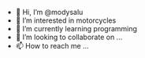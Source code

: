 - 👋 Hi, I’m @modysalu
- 👀 I’m interested in motorcycles
- 🌱 I’m currently learning programming
- 💞️ I’m looking to collaborate on ...
- 📫 How to reach me ...

<!---
modysalu/modysalu is a ✨ special ✨ repository because its `README.md` (this file) appears on your GitHub profile.
You can click the Preview link to take a look at your changes.
--->
